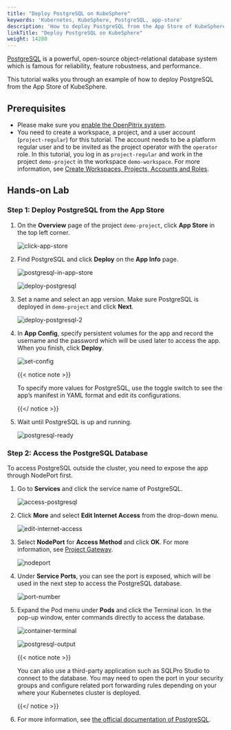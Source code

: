 ```yaml
---
title: "Deploy PostgreSQL on KubeSphere"
keywords: 'Kubernetes, KubeSphere, PostgreSQL, app-store'
description: 'How to deploy PostgreSQL from the App Store of KubeSphere'
linkTitle: "Deploy PostgreSQL on KubeSphere"
weight: 14280
---
```


[PostgreSQL](https://www.postgresql.org/) is a powerful, open-source object-relational database system which is famous for reliability, feature robustness, and performance.

This tutorial walks you through an example of how to deploy PostgreSQL from the App Store of KubeSphere.

## Prerequisites

- Please make sure you [enable the OpenPitrix system](../../../pluggable-components/app-store/).
- You need to create a workspace, a project, and a user account (`project-regular`) for this tutorial. The account needs to be a platform regular user and to be invited as the project operator with the `operator` role. In this tutorial, you log in as `project-regular` and work in the project `demo-project` in the workspace `demo-workspace`. For more information, see [Create Workspaces, Projects, Accounts and Roles](../../../quick-start/create-workspace-and-project/).

## Hands-on Lab

### Step 1: Deploy PostgreSQL from the App Store

1. On the **Overview** page of the project `demo-project`, click **App Store** in the top left corner.

   ![click-app-store](/images/docs/appstore/built-in-apps/postgresql-app/click-app-store.jpg)

2. Find PostgreSQL and click **Deploy** on the **App Info** page.

   ![postgresql-in-app-store](/images/docs/appstore/built-in-apps/postgresql-app/postgresql-in-app-store.jpg)

   ![deploy-postgresql](/images/docs/appstore/built-in-apps/postgresql-app/deploy-postgresql.jpg)

3. Set a name and select an app version. Make sure PostgreSQL is deployed in `demo-project` and click **Next**.

   ![deploy-postgresql-2](/images/docs/appstore/built-in-apps/postgresql-app/deploy-postgresql-2.jpg)

4. In **App Config**, specify persistent volumes for the app and record the username and the password which will be used later to access the app. When you finish, click **Deploy**.

   ![set-config](/images/docs/appstore/built-in-apps/postgresql-app/set-config.jpg)

   {{< notice note >}} 

   To specify more values for PostgreSQL, use the toggle switch to see the app’s manifest in YAML format and edit its configurations.

   {{</ notice >}} 

5. Wait until PostgreSQL is up and running.

   ![postgresql-ready](/images/docs/appstore/built-in-apps/postgresql-app/postgresql-ready.jpg)

### Step 2: Access the PostgreSQL Database

To access PostgreSQL outside the cluster, you need to expose the app through NodePort first.

1. Go to **Services** and click the service name of PostgreSQL.

   ![access-postgresql](/images/docs/appstore/built-in-apps/postgresql-app/access-postgresql.jpg)

2. Click **More** and select **Edit Internet Access** from the drop-down menu.

   ![edit-internet-access](/images/docs/appstore/built-in-apps/postgresql-app/edit-internet-access.jpg)

3. Select **NodePort** for **Access Method** and click **OK**. For more information, see [Project Gateway](../../../project-administration/project-gateway/).

   ![nodeport](/images/docs/appstore/built-in-apps/postgresql-app/nodeport.jpg)

4. Under **Service Ports**, you can see the port is exposed, which will be used in the next step to access the PostgreSQL database.

   ![port-number](/images/docs/appstore/built-in-apps/postgresql-app/port-number.jpg)

5. Expand the Pod menu under **Pods** and click the Terminal icon. In the pop-up window, enter commands directly to access the database.

   ![container-terminal](/images/docs/appstore/built-in-apps/postgresql-app/container-terminal.jpg)

   ![postgresql-output](/images/docs/appstore/built-in-apps/postgresql-app/postgresql-output.jpg)

   {{< notice note >}}

   You can also use a third-party application such as SQLPro Studio to connect to the database. You may need to open the port in your security groups and configure related port forwarding rules depending on your where your Kubernetes cluster is deployed.

   {{</ notice >}} 

6. For more information, see [the official documentation of PostgreSQL](https://www.postgresql.org/docs/).
